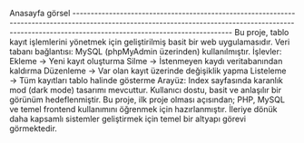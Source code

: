 Anasayfa görsel -------------------------------------------------------------------------------------------------------------------------------------------------------------------------------------------------------- Bu proje, tablo kayıt işlemlerini yönetmek için geliştirilmiş basit bir web uygulamasıdır. Veri tabanı bağlantısı: MySQL (phpMyAdmin üzerinden) kullanılmıştır. İşlevler: Ekleme → Yeni kayıt oluşturma Silme → İstenmeyen kaydı veritabanından kaldırma Düzenleme → Var olan kayıt üzerinde değişiklik yapma Listeleme → Tüm kayıtları tablo halinde gösterme Arayüz: Index sayfasında karanlık mod (dark mode) tasarımı mevcuttur. Kullanıcı dostu, basit ve anlaşılır bir görünüm hedeflenmiştir. Bu proje, ilk proje olması açısından; PHP, MySQL ve temel frontend kullanımını öğrenmek için hazırlanmıştır. İleriye dönük daha kapsamlı sistemler geliştirmek için temel bir altyapı görevi görmektedir.
 
 
